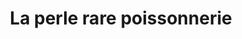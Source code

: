 ---
title: "La perle rare poissonnerie"
url: /le-mans/la-perle-rare-poissonnerie/
shop: fruits de mer
---